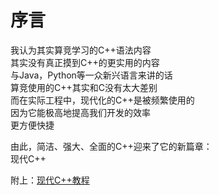 ---
---

# 序言

我认为其实算竞学习的C++语法内容\
其实没有真正摸到C++的更实用的内容\
与Java，Python等一众新兴语言来讲的话\
算竞使用的C++其实和C没有太大差别\
而在实际工程中，现代化的C++是被频繁使用的\
因为它能极高地提高我们开发的效率\
更方便快捷

由此，简洁、强大、全面的C++迎来了它的新篇章：\
现代C++

附上：[现代C++教程](https://changkun.de/modern-cpp/pdf/modern-cpp-tutorial-zh-cn.pdf)

